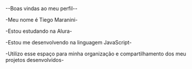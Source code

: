 --Boas vindas ao meu perfil--

-Meu nome é Tiego Maranini-

-Estou estudando na Alura-

-Estou me desenvolvendo na linguagem JavaScript-

-Utilizo esse espaço para minha organização e compartilhamento dos meu projetos desenvolvidos-
